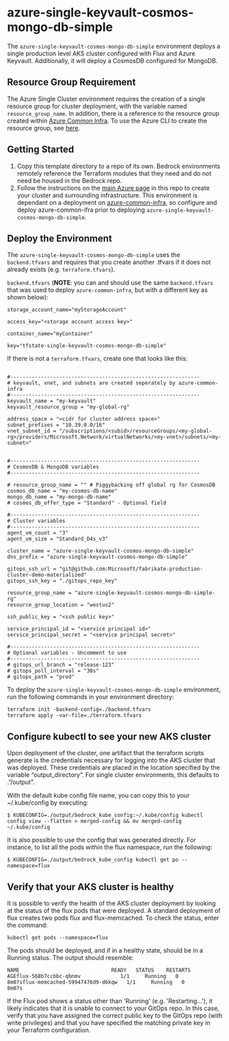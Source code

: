 # azure-single-keyvault-cosmos-mongo-db-simple

The `azure-single-keyvault-cosmos-mongo-db-simple` environment deploys a single production level AKS cluster configured with Flux and Azure Keyvault. Additionally, it will deploy a CosmosDB configured for MongoDB.

## Resource Group Requirement

The Azure Single Cluster environment requires the creation of a single resource group for cluster deployment, with the variable named `resource_group_name`.  In addition, there is a reference to the resource group created within [Azure Common Infra](../azure-common-infra).  To use the Azure CLI to create the resource group, see [here](../../azure/README.md).

## Getting Started

1. Copy this template directory to a repo of its own. Bedrock environments remotely reference the Terraform modules that they need and do not need be housed in the Bedrock repo.
2. Follow the instructions on the [main Azure page](../../azure) in this repo to create your cluster and surrounding infrastructure. This environment is dependant on a deployment on [azure-common-infra](../azure-common-infra), so configure and deploy azure-common-ifra prior to deploying `azure-single-keyvault-cosmos-mongo-db-simple`.

## Deploy the Environment

The `azure-single-keyvault-cosmos-mongo-db-simple` uses the `backend.tfvars` and requires that you create another .tfvars if it does not already exists (e.g. `terraform.tfvars`).

`backend.tfvars` (**NOTE**: you can and should use the same `backend.tfvars` that was used to deploy `azure-common-infra`, but with a different key as shown below):

```
storage_account_name="myStorageAccount"

access_key="<storage account access key>"

container_name="myContainer"

key="tfstate-single-keyvault-cosmos-mongo-db-simple"
```

If there is not a `terraform.tfvars`, create one that looks like this:

```

#--------------------------------------------------------------
# keyvault, vnet, and subnets are created seperately by azure-common-infra
#--------------------------------------------------------------
keyvault_name = "my-keyvault"
keyvault_resource_group = "my-global-rg"

address_space = "<cidr for cluster address space>"
subnet_prefixes = "10.39.0.0/16"
vnet_subnet_id = "/subscriptions/<subid>/resourceGroups/<my-global-rg>/providers/Microsoft.Network/virtualNetworks/<my-vnet>/subnets/<my-subnet>"


#--------------------------------------------------------------
# CosmosDB & MongoDB variables
#--------------------------------------------------------------

# resource_group_name = "" # Piggybacking off global rg for CosmosDB
cosmos_db_name = "my-cosmos-db-name"
mongo_db_name = "my-mongo-db-name"
# cosmos_db_offer_type = "Standard" - Optional field

#--------------------------------------------------------------
# Cluster variables
#--------------------------------------------------------------
agent_vm_count = "3"
agent_vm_size = "Standard_D4s_v3"

cluster_name = "azure-single-keyvault-cosmos-mongo-db-simple"
dns_prefix = "azure-single-keyvault-cosmos-mongo-db-simple"

gitops_ssh_url = "git@github.com:Microsoft/fabrikate-production-cluster-demo-materialized"
gitops_ssh_key = "./gitops_repo_key"

resource_group_name = "azure-single-keyvault-cosmos-mongo-db-simple-rg"
resource_group_location = "westus2"

ssh_public_key = "<ssh public key>"

service_principal_id = "<service principal id>"
service_principal_secret = "<service principal secret>"

#--------------------------------------------------------------
# Optional variables - Uncomment to use
#--------------------------------------------------------------
# gitops_url_branch = "release-123"
# gitops_poll_interval = "30s"
# gitops_path = "prod"

```

To deploy the `azure-single-keyvault-cosmos-mongo-db-simple` environment, run the following commands in your environment directory:

```
terraform init -backend-config=./backend.tfvars
terraform apply -var-file=./terraform.tfvars
```

## Configure kubectl to see your new AKS cluster

Upon deployment of the cluster, one artifact that the terraform scripts generate is the credentials necessary for logging into the AKS cluster that was deployed. These credentials are placed in the location specified by the variable “output_directory”. For single cluster environments, this defaults to .”/output”.

With the default kube config file name, you can copy this to your ~/.kube/config by executing:

`$ KUBECONFIG=./output/bedrock_kube_config:~/.kube/config kubectl config view --flatten > merged-config && mv merged-config ~/.kube/config`

It is also possible to use the config that was generated directly. For instance, to list all the pods within the flux namespace, run the following:

`$ KUBECONFIG=./output/bedrock_kube_config kubectl get po --namespace=flux`

## Verify that your AKS cluster is healthy

It is possible to verify the health of the AKS cluster deployment by looking at the status of the flux pods that were deployed. A standard deployment of flux creates two pods flux and flux-memcached. To check the status, enter the command:

```
kubectl get pods --namespace=flux
```

The pods should be deployed, and if in a healthy state, should be in a Running status. The output should resemble:

```
NAME                              READY   STATUS    RESTARTS   AGEflux-568b7ccbbc-qbnmv             1/1     Running   0          8m07sflux-memcached-59947476d9-d6kqw   1/1     Running   0          8m07s
```

If the Flux pod shows a status other than 'Running' (e.g. 'Restarting...'), it likely indicates that it is unable to connect to your GitOps repo. In this case, verify that you have assigned the correct public key to the GitOps repo (with write privileges) and that you have specified the matching private key in your Terraform configuration.

